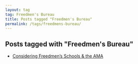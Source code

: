 ```yaml
---
layout: tag
tag: Freedmen's Bureau
title: Posts tagged "Freedmen's Bureau"
permalink: /tags/freedmens-bureau/
---
```


## Posts tagged with "Freedmen's Bureau"
- [Considering Freedmen’s Schools & the AMA](/blog/2019-06-17-freedmens-schools-ama.html)
